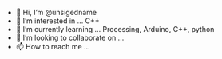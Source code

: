 - 👋 Hi, I’m @unsigedname
- 👀 I’m interested in ... C++
- 🌱 I’m currently learning ... Processing, Arduino, C++, python
- 💞️ I’m looking to collaborate on ... 
- 📫 How to reach me ... 

<!---
unsignedname/unsignedname is a ✨ special ✨ repository because its `README.md` (this file) appears on your GitHub profile.
You can click the Preview link to take a look at your changes.
--->
